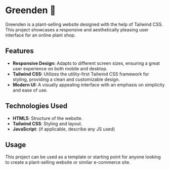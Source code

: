 # Greenden 🌱

Greenden is a plant-selling website designed with the help of Tailwind CSS. This project showcases a responsive and aesthetically pleasing user interface for an online plant shop.

## Features

- **Responsive Design:** Adapts to different screen sizes, ensuring a great user experience on both mobile and desktop.
- **Tailwind CSS:** Utilizes the utility-first Tailwind CSS framework for styling, providing a clean and customizable design.
- **Modern UI:** A visually appealing interface with an emphasis on simplicity and ease of use.

## Technologies Used

- **HTML5**: Structure of the website.
- **Tailwind CSS**: Styling and layout.
- **JavaScript**: (if applicable, describe any JS used)
  
## Usage

This project can be used as a template or starting point for anyone looking to create a plant-selling website or similar e-commerce site.
